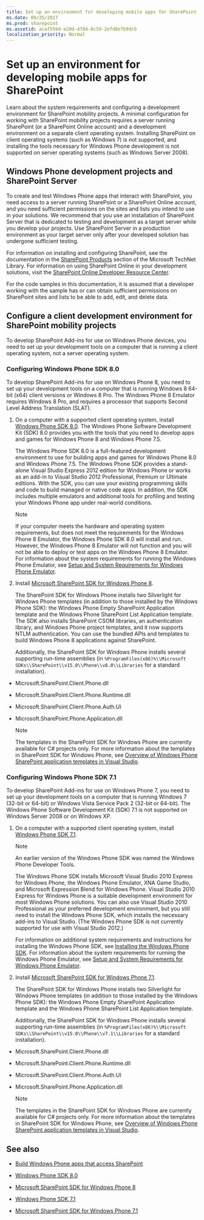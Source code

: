```yaml
---
title: Set up an environment for developing mobile apps for SharePoint
ms.date: 09/25/2017
ms.prod: sharepoint
ms.assetid: acaf556d-e20d-478d-8c59-2efd8efb9dcb
localization_priority: Normal
---
```



# Set up an environment for developing mobile apps for SharePoint

Learn about the system requirements and configuring a development environment for SharePoint mobility projects.
A minimal configuration for working with SharePoint mobility projects requires a server running SharePoint (or a SharePoint Online account) and a development environment on a separate client operating system. Installing SharePoint on client operating systems (such as Windows 7) is not supported, and installing the tools necessary for Windows Phone development is not supported on server operating systems (such as Windows Server 2008).
  
    
    


## Windows Phone development projects and SharePoint Server
<a name="SP15Setupmobile_winphone"> </a>

To create and test Windows Phone apps that interact with SharePoint, you need access to a server running SharePoint or a SharePoint Online account, and you need sufficient permissions on the sites and lists you intend to use in your solutions. We recommend that you use an installation of SharePoint Server that is dedicated to testing and development as a target server while you develop your projects. Use SharePoint Server in a production environment as your target server only after your developed solution has undergone sufficient testing.
  
    
    
For information on installing and configuring SharePoint, see the documentation in the  [SharePoint Products](http://technet.microsoft.com/library/ee428287.aspx) section of the Microsoft TechNet Library. For information on using SharePoint Online in your development solutions, visit the [SharePoint Online Developer Resource Center](http://msdn.microsoft.com/sharepoint/gg153540.aspx).
  
    
    
For the code samples in this documentation, it is assumed that a developer working with the sample has or can obtain sufficient permissions on SharePoint sites and lists to be able to add, edit, and delete data.
  
    
    

## Configure a client development environment for SharePoint mobility projects
<a name="SP15Setupmobile_configure"> </a>

To develop SharePoint Add-ins for use on Windows Phone devices, you need to set up your development tools on a computer that is running a client operating system, not a server operating system.
  
    
    

### Configuring Windows Phone SDK 8.0

To develop SharePoint Add-ins for use on Windows Phone 8, you need to set up your development tools on a computer that is running Windows 8 64-bit (x64) client versions or Windows 8 Pro. The Windows Phone 8 Emulator requires Windows 8 Pro, and requires a processor that supports Second Level Address Translation (SLAT).
  
    
    

1. On a computer with a supported client operating system, install  [Windows Phone SDK 8.0](http://www.microsoft.com/download/details.aspx?id=35471). The Windows Phone Software Development Kit (SDK) 8.0 provides you with the tools that you need to develop apps and games for Windows Phone 8 and Windows Phone 7.5.
    
    The Windows Phone SDK 8.0 is a full-featured development environment to use for building apps and games for Windows Phone 8.0 and Windows Phone 7.5. The Windows Phone SDK provides a stand-alone Visual Studio Express 2012 edition for Windows Phone or works as an add-in to Visual Studio 2012 Professional, Premium or Ultimate editions. With the SDK, you can use your existing programming skills and code to build managed or native code apps. In addition, the SDK includes multiple emulators and additional tools for profiling and testing your Windows Phone app under real-world conditions.
    
    > [!NOTE]
    > If your computer meets the hardware and operating system requirements, but does not meet the requirements for the Windows Phone 8 Emulator, the Windows Phone SDK 8.0 will install and run. However, the Windows Phone 8 Emulator will not function and you will not be able to deploy or test apps on the Windows Phone 8 Emulator. For information about the system requirements for running the Windows Phone Emulator, see  [Setup and System Requirements for Windows Phone Emulator](http://msdn.microsoft.com/library/ff626524). 

2. Install  [Microsoft SharePoint SDK for Windows Phone 8](http://www.microsoft.com/download/details.aspx?id=36818).
    
    The SharePoint SDK for Windows Phone installs two Silverlight for Windows Phone templates (in addition to those installed by the Windows Phone SDK): the Windows Phone Empty SharePoint Application template and the Windows Phone SharePoint List Application template. The SDK also installs SharePoint CSOM libraries, an authentication library, and Windows Phone project templates, and it now supports NTLM authentication. You can use the bundled APIs and templates to build Windows Phone 8 applications against SharePoint.
    
    Additionally, the SharePoint SDK for Windows Phone installs several supporting run-time assemblies (in  `%ProgramFiles(x86)%\\Microsoft SDKs\\SharePoint\\v15.0\\Phone\\v8.0\\Libraries` for a standard installation).
    
  - Microsoft.SharePoint.Client.Phone.dll
    
  
  - Microsoft.SharePoint.Client.Phone.Runtime.dll
    
  
  - Microsoft.SharePoint.Client.Phone.Auth.UI
    
  
  - Microsoft.SharePoint.Phone.Application.dll
    
  

    > [!NOTE]
    > The templates in the SharePoint SDK for Windows Phone are currently available for C# projects only. 
For more information about the templates in SharePoint SDK for Windows Phone, see  [Overview of Windows Phone SharePoint application templates in Visual Studio](overview-of-windows-phone-sharepoint-application-templates-in-visual-studio.md).
  
    
    

### Configuring Windows Phone SDK 7.1

To develop SharePoint Add-ins for use on Windows Phone 7, you need to set up your development tools on a computer that is running Windows 7 (32-bit or 64-bit) or Windows Vista Service Pack 2 (32-bit or 64-bit). The Windows Phone Software Development Kit (SDK) 7.1 is not supported on Windows Server 2008 or on Windows XP.
  
    
    

1. On a computer with a supported client operating system, install  [Windows Phone SDK 7.1](http://www.microsoft.com/download/details.aspx?id=27570).
    
    > [!NOTE]
    > An earlier version of the Windows Phone SDK was named the Windows Phone Developer Tools. 

    The Windows Phone SDK installs Microsoft Visual Studio 2010 Express for Windows Phone, the Windows Phone Emulator, XNA Game Studio, and Microsoft Expression Blend for Windows Phone. Visual Studio 2010 Express for Windows Phone is a suitable development environment for most Windows Phone solutions. You can also use Visual Studio 2010 Professional as your preferred development environment, but you still need to install the Windows Phone SDK, which installs the necessary add-ins to Visual Studio. (The Windows Phone SDK is not currently supported for use with Visual Studio 2012.)
    
    For information on additional system requirements and instructions for installing the Windows Phone SDK, see  [Installing the Windows Phone SDK](http://msdn.microsoft.com/library/ff402530). For information about the system requirements for running the Windows Phone Emulator, see  [Setup and System Requirements for Windows Phone Emulator](http://msdn.microsoft.com/library/ff626524).
    
  
2. Install  [Microsoft SharePoint SDK for Windows Phone 7.1](http://www.microsoft.com/download/details.aspx?id=30476).
    
    The SharePoint SDK for Windows Phone installs two Silverlight for Windows Phone templates (in addition to those installed by the Windows Phone SDK): the Windows Phone Empty SharePoint Application template and the Windows Phone SharePoint List Application template.
    
    Additionally, the SharePoint SDK for Windows Phone installs several supporting run-time assemblies (in  `%ProgramFiles(x86)%\\Microsoft SDKs\\SharePoint\\v15.0\\Phone\\v7.1\\Libraries` for a standard installation).
    
  - Microsoft.SharePoint.Client.Phone.dll
    
  
  - Microsoft.SharePoint.Client.Phone.Runtime.dll
    
  
  - Microsoft.SharePoint.Client.Phone.Auth.UI
    
  
  - Microsoft.SharePoint.Phone.Application.dll
    
  

    > [!NOTE]
    > The templates in the SharePoint SDK for Windows Phone are currently available for C# projects only. 
For more information about the templates in SharePoint SDK for Windows Phone, see  [Overview of Windows Phone SharePoint application templates in Visual Studio](overview-of-windows-phone-sharepoint-application-templates-in-visual-studio.md).
  
    
    

## See also
<a name="SP15Setupmobile_addlresources"> </a>


-  [Build Windows Phone apps that access SharePoint](build-windows-phone-apps-that-access-sharepoint.md)
    
  
-  [Windows Phone SDK 8.0](http://www.microsoft.com/download/details.aspx?id=35471)
    
  
-  [Microsoft SharePoint SDK for Windows Phone 8](http://www.microsoft.com/download/details.aspx?id=36818)
    
  
-  [Windows Phone SDK 7.1](http://www.microsoft.com/download/details.aspx?id=27570)
    
  
-  [Microsoft SharePoint SDK for Windows Phone 7.1](http://www.microsoft.com/download/details.aspx?id=30476)
    
  

